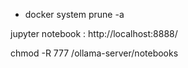 
- docker system prune -a

jupyter notebook : http://localhost:8888/

chmod -R 777 /ollama-server/notebooks

